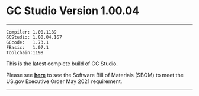 # GC Studio Version 1.00.04

----
    Compiler: 1.00.1189
    GCStudio: 1.00.04.167
    GCcode:   1.73.1
    FBasic:   1.07.1
    Toolchain:1198

This is the latest complete build of GC Studio.

Please see [**here**]( https://sourceforge.net/p/gcbasic/discussion/579126/thread/0d009b1785/ "Software Bill of Materials (SBOM) - US.gov Executive Order May 2021") to see the Software Bill of Materials (SBOM) to meet the US.gov Executive Order May 2021 requirement.

----


